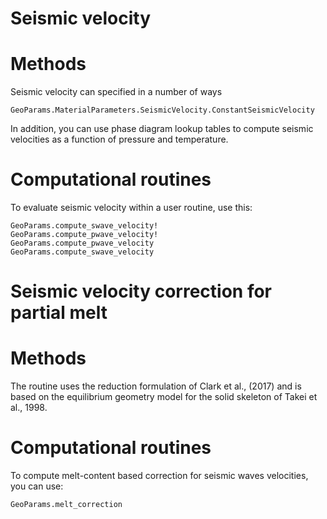 # Seismic velocity 

# Methods
Seismic velocity can specified in a number of ways
```@docs
GeoParams.MaterialParameters.SeismicVelocity.ConstantSeismicVelocity
```
In addition, you can use phase diagram lookup tables to compute seismic velocities as a function of pressure and temperature.

# Computational routines
To evaluate seismic velocity within a user routine, use this:
```@docs
GeoParams.compute_swave_velocity!
GeoParams.compute_pwave_velocity!
GeoParams.compute_pwave_velocity
GeoParams.compute_swave_velocity
```

# Seismic velocity correction for partial melt

# Methods
The routine uses the reduction formulation of Clark et al., (2017) and is based on the equilibrium geometry model for the solid skeleton of Takei et al., 1998.

# Computational routines
To compute melt-content based correction for seismic waves velocities, you can use:
```@docs
GeoParams.melt_correction
```
